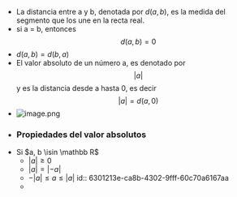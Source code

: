 - La distancia entre a y b, denotada por $d(a, b)$, es la medida del segmento que los une en la recta real.
- si a = b, entonces $$d(a, b) = 0$$
- $d(a,b) = d(b, a)$
- El valor absoluto de un número a, es denotado por $$|a|$$ y es la distancia desde a hasta 0, es decir $$|a| = d(a, 0)$$
- ![image.png](../assets/image_1661018054552_0.png)
- ### Propiedades del valor absolutos
- Si $a, b \isin \mathbb R$
	- $|a| \geq 0$
	- $|a| = |-a|$
	- $−|a|≤a≤|a|$
	  id:: 6301213e-ca8b-4302-9fff-60c70a6167aa
	-